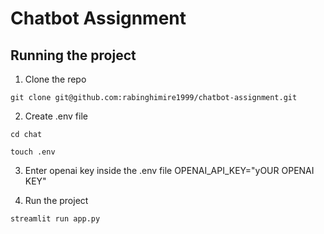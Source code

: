 # Chatbot Assignment

## Running the project
1. Clone the repo

```
git clone git@github.com:rabinghimire1999/chatbot-assignment.git
```
2. Create .env file

```
cd chat
```
```
touch .env
```

3. Enter openai key inside the .env file
OPENAI_API_KEY="yOUR OPENAI KEY"

4. Run the project
```
streamlit run app.py
```



